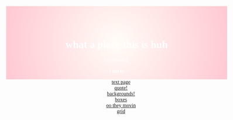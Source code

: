 <!doctype html>

 <html lang="en">
 <style>
 body {
   height: 100px;
   margin: 20px;
   background: radial-gradient(circle farthest-side, #fffdf7, #ffcad4);


   height: 90vh;
   color: white;
   text-align: center;
   font-family: 'Megrim', cursive;
 }

 h1 {
   text-shadow: 2px 2px 3px #4a4e69
 }

 h2 {
   text-shadow: 2px 2px 3px #4a4e69
 }

 h4 {
   text-shadow: 2px 2px 3px #4a4e69;

 }

 a {
 color: #ffffff;
 background: ;
 text-decoration: none;
 padding: 5px;
 border: 2px solid #9d8189;
 border-radius: 25%;
 }

 a:hover {
  background: #ffffff;
  color: #3ebdbd;
  text-shadow: 2px 2px 3px #4a4e69;

 }

 ul {
   list-style-type: none;
   margin: 0;
   padding: 0;
 }

 li {
   margin-bottom: 40px;
     text-shadow: 2px 2px 3px #6134ad;
 }

   </style>

<title>my index page</title>
 </head>

 <body>
   <h1>what a place this is huh</h1>
 <p>hello world.</p>
<b> i am iz </b>


<ul>
<li><a href="text.html">text page</a></li>
<li><a href="quote.html">quote!</a></li>
<li><a href="background.html">backgrounds!</a></li>
<li><a href="boxs.html">boxes</a></li>
<li><a href="transitions.html">oo they movin</a></li>
<li><a href="Grid.html">grid</a></li>
</ul>




 </html>

